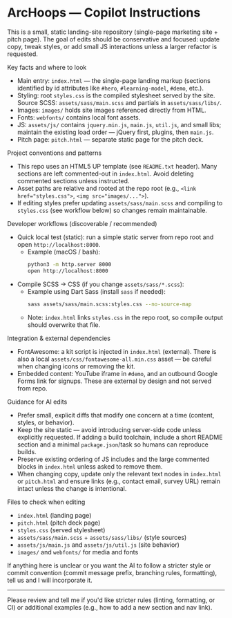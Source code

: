 <!--
Short, actionable instructions for AI coding assistants working on this repository.
Keep this file concise (~20-50 lines). Reference specific files and patterns below.
-->

# ArcHoops — Copilot Instructions

This is a small, static landing-site repository (single-page marketing site + pitch page). The goal of edits should be conservative and focused: update copy, tweak styles, or add small JS interactions unless a larger refactor is requested.

Key facts and where to look
- Main entry: `index.html` — the single-page landing markup (sections identified by id attributes like `#hero`, `#learning-model`, `#demo`, etc.).
- Styling: root `styles.css` is the compiled stylesheet served by the site. Source SCSS: `assets/sass/main.scss` and partials in `assets/sass/libs/`.
- Images: `images/` holds site images referenced directly from HTML.
- Fonts: `webfonts/` contains local font assets.
- JS: `assets/js/` contains `jquery.min.js`, `main.js`, `util.js`, and small libs; maintain the existing load order — jQuery first, plugins, then `main.js`.
- Pitch page: `pitch.html` — separate static page for the pitch deck.

Project conventions and patterns
- This repo uses an HTML5 UP template (see `README.txt` header). Many sections are left commented-out in `index.html`. Avoid deleting commented sections unless instructed.
- Asset paths are relative and rooted at the repo root (e.g., `<link href="styles.css">`, `<img src="images/...">`).
- If editing styles prefer updating `assets/sass/main.scss` and compiling to `styles.css` (see workflow below) so changes remain maintainable.

Developer workflows (discoverable / recommended)
- Quick local test (static): run a simple static server from repo root and open `http://localhost:8000`.
  - Example (macOS / bash):
    ```bash
    python3 -m http.server 8000
    open http://localhost:8000
    ```
- Compile SCSS -> CSS (if you change `assets/sass/*.scss`):
  - Example using Dart Sass (install `sass` if needed):
    ```bash
    sass assets/sass/main.scss:styles.css --no-source-map
    ```
  - Note: `index.html` links `styles.css` in the repo root, so compile output should overwrite that file.

Integration & external dependencies
- FontAwesome: a kit script is injected in `index.html` (external). There is also a local `assets/css/fontawesome-all.min.css` asset — be careful when changing icons or removing the kit.
- Embedded content: YouTube iframe in `#demo`, and an outbound Google Forms link for signups. These are external by design and not served from repo.

Guidance for AI edits
- Prefer small, explicit diffs that modify one concern at a time (content, styles, or behavior).
- Keep the site static — avoid introducing server-side code unless explicitly requested. If adding a build toolchain, include a short README section and a minimal `package.json`/task so humans can reproduce builds.
- Preserve existing ordering of JS includes and the large commented blocks in `index.html` unless asked to remove them.
- When changing copy, update only the relevant text nodes in `index.html` or `pitch.html` and ensure links (e.g., contact email, survey URL) remain intact unless the change is intentional.

Files to check when editing
- `index.html` (landing page)
- `pitch.html` (pitch deck page)
- `styles.css` (served stylesheet)
- `assets/sass/main.scss` + `assets/sass/libs/` (style sources)
- `assets/js/main.js` and `assets/js/util.js` (site behavior)
- `images/` and `webfonts/` for media and fonts

If anything here is unclear or you want the AI to follow a stricter style or commit convention (commit message prefix, branching rules, formatting), tell us and I will incorporate it.

---
Please review and tell me if you'd like stricter rules (linting, formatting, or CI) or additional examples (e.g., how to add a new section and nav link).
